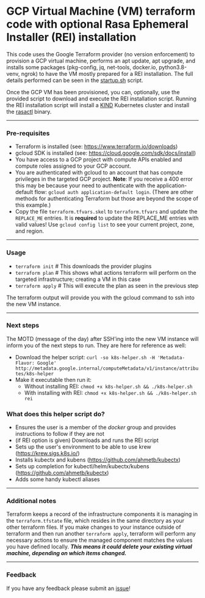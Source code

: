 # GCP Virtual Machine (VM) terraform code with optional Rasa Ephemeral Installer (REI) installation

This code uses the Google Terraform provider (no version enforcement) to provision a GCP virtual machine, performs an apt update, apt upgrade, and installs some packages (pkg-config, jq, net-tools, docker.io, python3.8-venv, ngrok) to have the VM mostly prepared for a REI installation. The full details performed can be seen in the [startup.sh](scripts/startup.sh) script.

Once the GCP VM has been provisioned, you can, optionally, use the provided script to download and execute the REI installation script.
Running the REI installation script will install a [KIND](https://kind.sigs.k8s.io/) Kubernetes cluster and install the [rasactl](https://github.com/RasaHQ/rasactl) binary.

---
### Pre-requisites
- Terraform is installed (see: https://www.terraform.io/downloads)
- gcloud SDK is installed (see: https://cloud.google.com/sdk/docs/install)
- You have access to a GCP project with compute APIs enabled and compute roles assigned to your GCP account. 
- You are authenticated with gcloud to an account that has compute privileges in the targeted GCP project. **Note**: If you receive a 400 error this may be because your need to authenticate with the application-default flow: `gcloud auth application-default login`. (There are other methods for authenticating Terraform but those are beyond the scope of this example.)
- Copy the file `terraform.tfvars.skel` to `terraform.tfvars` and update the `REPLACE_ME` entries. It is **required** to update the REPLACE_ME entries with valid values! Use `gcloud config list` to see your current project, zone, and region.

---
### Usage
- `terraform init` # This downloads the provider plugins
- `terraform plan` # This shows what actions terraform will perform on the targeted infrastructure; creating a VM in this case
- `terraform apply` # This will execute the plan as seen in the previous step

The terraform output will provide you with the gcloud command to ssh into the new VM instance.

---
### Next steps
The MOTD (message of the day) after SSH'ing into the new VM instance will inform you of the next steps to run. They are here for reference as well:
- Download the helper script: `curl -so k8s-helper.sh -H 'Metadata-Flavor: Google' http://metadata.google.internal/computeMetadata/v1/instance/attributes/k8s-helper`
- Make it executable then run it:
    - Without installing REI: `chmod +x k8s-helper.sh && ./k8s-helper.sh`
    - With installing with REI: `chmod +x k8s-helper.sh && ./k8s-helper.sh rei`

### What does this helper script do?
- Ensures the user is a member of the *docker* group and provides instructions to follow if they are not
- (if REI option is given) Downloads and runs the REI script
- Sets up the user's environment to be able to use krew (https://krew.sigs.k8s.io/)
- Installs kubectx and kubens (https://github.com/ahmetb/kubectx)
- Sets up completion for kubectl/helm/kubectx/kubens (https://github.com/ahmetb/kubectx)
- Adds some handy kubectl aliases

---
### Additional notes
Terraform keeps a record of the infrastructure components it is managing in the `terraform.tfstate` file, which resides in the same directory as your other terraform files. If you make changes to your instance outside of terraform and then run another `terraform apply`, terraform will perform any necessary actions to ensure the managed component matches the values you have defined locally. ***This means it could delete your existing virtual machine, depending on which items changed.***

---
### Feedback
If you have any feedback please submit an [issue](/issues)!
